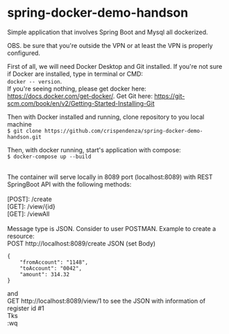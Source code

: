 # spring-docker-demo-handson
Simple application that involves Spring Boot and Mysql all dockerized.

OBS. be sure that you're outside the VPN or at least the VPN is properly configured.

First of all, we will need Docker Desktop and Git installed. If you're not sure if Docker are installed, type in terminal or CMD: <br>```docker -- version```. <br>If you're seeing nothing, please get docker here: https://docs.docker.com/get-docker/. Get Git here: https://git-scm.com/book/en/v2/Getting-Started-Installing-Git

Then with Docker installed and running, clone repository to you local machine<br>
```$ git clone https://github.com/crispendenza/spring-docker-demo-handson.git```

Then, with docker running, start's application with compose:<br>
```$ docker-compose up --build```
<br><br>

The container will serve locally in 8089 port (localhost:8089) with REST SpringBoot API with the following methods:
<br><br>
[POST]: /create
<br>
[GET]: /view/{id}
<br>
[GET]: /viewAll
<br><br>
Message type is JSON. Consider to user POSTMAN. 
Example to create a resource:
<br>
POST http://localhost:8089/create
JSON (set Body)
```
{
    "fromAccount": "1148",
    "toAccount": "0042", 
    "amount": 314.32
}
```
and 
<br>
GET http://localhost:8089/view/1
to see the JSON with information of register id #1
<br>
Tks
<br>
:wq
